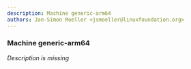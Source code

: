 ```yaml
---
description: Machine generic-arm64
authors: Jan-Simon Moeller <jsmoeller@linuxfoundation.org>
---
```


### Machine generic-arm64

*Description is missing*

